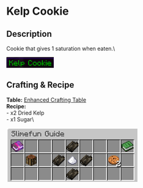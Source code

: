 # Kelp Cookie

## Description

Cookie that gives 1 saturation when eaten.\


![](<../../../.gitbook/assets/image (86).png>)

## Crafting & Recipe

**Table:** [Enhanced Crafting Table](../basic-machines/enhanced-crafting-table.md)\
**Recipe:**\
\- x2 Dried Kelp\
\- x1 Sugar\


![Crafting Recipe for Kelp Cookie](<../../../.gitbook/assets/image (87).png>)
